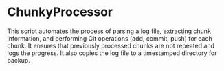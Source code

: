 # ChunkyProcessor
This script automates the process of parsing a log file, extracting chunk information, and performing Git operations (add, commit, push) for each chunk. It ensures that previously processed chunks are not repeated and logs the progress. It also copies the log file to a timestamped directory for backup.
